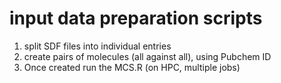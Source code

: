 # input data preparation scripts

1. split SDF files into individual entries
2. create pairs of molecules (all against all), using Pubchem ID 
3. Once created run the MCS.R (on HPC, multiple jobs)
